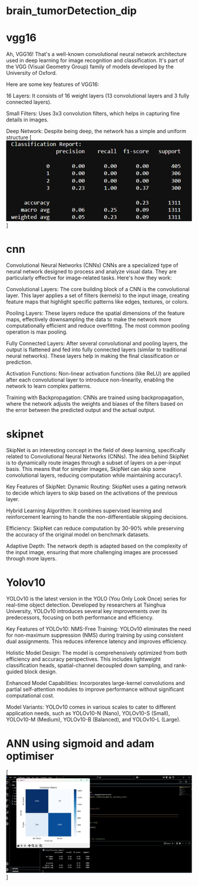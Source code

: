 # brain_tumorDetection_dip

# vgg16

Ah, VGG16! That's a well-known convolutional neural network architecture used in deep learning for image recognition and classification. It's part of the VGG (Visual Geometry Group) family of models developed by the University of Oxford.

Here are some key features of VGG16:

16 Layers: It consists of 16 weight layers (13 convolutional layers and 3 fully connected layers).

Small Filters: Uses 3x3 convolution filters, which helps in capturing fine details in images.

Deep Network: Despite being deep, the network has a simple and uniform structure
[![vgg16](https://github.com/sanyog2005/brain_tumorDetection_dip/blob/main/brain%20tumor%20classification%20report/vgg16%20classifiication%20report.png?raw=true)]



# cnn
Convolutional Neural Networks (CNNs)
CNNs are a specialized type of neural network designed to process and analyze visual data. They are particularly effective for image-related tasks. Here's how they work:

Convolutional Layers: The core building block of a CNN is the convolutional layer. This layer applies a set of filters (kernels) to the input image, creating feature maps that highlight specific patterns like edges, textures, or colors.

Pooling Layers: These layers reduce the spatial dimensions of the feature maps, effectively downsampling the data to make the network more computationally efficient and reduce overfitting. The most common pooling operation is max pooling.

Fully Connected Layers: After several convolutional and pooling layers, the output is flattened and fed into fully connected layers (similar to traditional neural networks). These layers help in making the final classification or prediction.

Activation Functions: Non-linear activation functions (like ReLU) are applied after each convolutional layer to introduce non-linearity, enabling the network to learn complex patterns.

Training with Backpropagation: CNNs are trained using backpropagation, where the network adjusts the weights and biases of the filters based on the error between the predicted output and the actual output.

# skipnet
SkipNet is an interesting concept in the field of deep learning, specifically related to Convolutional Neural Networks (CNNs). The idea behind SkipNet is to dynamically route images through a subset of layers on a per-input basis. This means that for simpler images, SkipNet can skip some convolutional layers, reducing computation while maintaining accuracy1.

Key Features of SkipNet:
Dynamic Routing: SkipNet uses a gating network to decide which layers to skip based on the activations of the previous layer.

Hybrid Learning Algorithm: It combines supervised learning and reinforcement learning to handle the non-differentiable skipping decisions.

Efficiency: SkipNet can reduce computation by 30-90% while preserving the accuracy of the original model on benchmark datasets.

Adaptive Depth: The network depth is adapted based on the complexity of the input image, ensuring that more challenging images are processed through more layers.

# Yolov10
YOLOv10 is the latest version in the YOLO (You Only Look Once) series for real-time object detection. Developed by researchers at Tsinghua University, YOLOv10 introduces several key improvements over its predecessors, focusing on both performance and efficiency.

Key Features of YOLOv10:
NMS-Free Training: YOLOv10 eliminates the need for non-maximum suppression (NMS) during training by using consistent dual assignments. This reduces inference latency and improves efficiency.

Holistic Model Design: The model is comprehensively optimized from both efficiency and accuracy perspectives. This includes lightweight classification heads, spatial-channel decoupled down sampling, and rank-guided block design.

Enhanced Model Capabilities: Incorporates large-kernel convolutions and partial self-attention modules to improve performance without significant computational cost.

Model Variants: YOLOv10 comes in various scales to cater to different application needs, such as YOLOv10-N (Nano), YOLOv10-S (Small), YOLOv10-M (Medium), YOLOv10-B (Balanced), and YOLOv10-L (Large).

# ANN using sigmoid and adam optimiser
[![ANN](https://github.com/sanyog2005/brain_tumorDetection_dip/blob/main/brain%20tumor%20classification%20report/ann.jpg?raw=true)]
